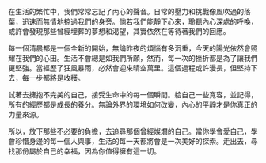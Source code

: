 在生活的繁忙中，我們常常忘記了內心的聲音。日常的壓力和挑戰像風吹過的落葉，迅速而無情地掠過我們的身旁。倘若我們能靜下心來，聆聽內心深處的呼喚，或許會發現那些曾經埋葬的夢想和渴望，其實依然在等待著我們的回應。

每一個清晨都是一個全新的開始，無論昨夜的煩惱有多沉重，今天的陽光依然會照耀在我們的心田。生活不會總是如我們所願，然而，每一次的挫折都是為了讓我們更堅強。當經歷了狂風暴雨，必然會迎來晴空萬里。這個過程或許漫長，但堅持下去，每一步都將是收穫。

試著去擁抱不完美的自己，接受生命中的每一個瞬間。給自己一些寬容，並記得，所有的經歷都是成長的養分。無論外界的環境如何改變，內心的平靜才是你真正的力量來源。

所以，放下那些不必要的負擔，去追尋那個曾經燦爛的自己。當你學會愛自己，學會珍惜身邊的每一個人與事，生活的每一天都將會是一次美好的探索。走出去，尋找那份屬於自己的幸福，因為你值得擁有這一切。